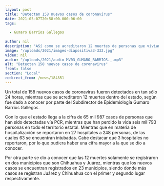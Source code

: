 ```yaml
---
layout: post
title: "Detectan 158 nuevos casos de coronavirus"
date: 2021-05-07T20:58:00.000-06:00
tags:
  
  - Gumaro Barrios Gallegos
  
author: nil
description: "ASí como se acreditaron 12 muertes de personas que vivian en Chihuahua y Juárez."
image: "/uploads/2021/images-diapositiva3-332.jpg"
video: nil
audio: "/uploads/2021/audio-MV03_GUMARO_BARRIOS._.mp3"
alt: "Detectan 158 nuevos casos de coronavirus"
front: false
section: "Local"
redirect_from: /news/184351
---
```


Un total de 158 nuevos casos de coronavirus fueron detectados en tan sólo 24 horas, mientras que se acreditaron 12 muertes dentro del estado, según fue dado a conocer por parte del Subdirector de Epidemiología Gumaro Barrios Gallegos.

Con lo que el estado llega a la cifra de 65 mil 987 casos de personas que han sido detectadas vía PCR, mientras que han perdido la vida seis mil 793 personas en todo el territorio estatal. Mientras que en materia de hospitalización se reportaron en 27 hospitales a 248 personas, de las cuales 63 se encuentran intubadas. Cabe destacar que 3 hospitales no reportaron, por lo que pudiera haber una cifra mayor a la que se dio a conocer.

Por otra parte se dio a conocer que las 12 muertes solamente se registraron en dos municipios que son Chihuahua y Juárez, mientras que los nuevos casos se encuentran registrados en 23 municipios, siendo donde más casos se registran Juárez y Chihuahua con el primer y segundo lugar respectivamente.
